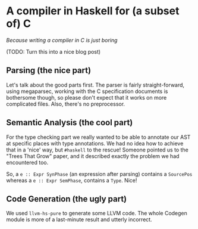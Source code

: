 # A compiler in Haskell for (a subset of) C 
*Because writing a compiler in C is just boring* 

(TODO: Turn this into a nice blog post)

## Parsing (the nice part)

Let's talk about the good parts first. The parser is fairly straight-forward,
using megaparsec, working with the C specification documents is bothersome
though, so please don't expect that it works on more complicated files. Also,
there's no preprocessor.

## Semantic Analysis (the cool part)

For the type checking part we really wanted to be able to annotate our AST at
specific places with type annotations. We had no idea how to achieve that in a
'nice' way, but `#haskell` to the rescue! Someone pointed us to the "Trees That
Grow" paper, and it described exactly the problem we had encountered too.

So, a `e :: Expr SynPhase` (an expression after parsing) contains a `SourcePos`
whereas a `e :: Expr SemPhase`, contains a `Type`. Nice!

## Code Generation (the ugly part)
We used `llvm-hs-pure` to generate some LLVM code. The whole Codegen module is
more of a last-minute result and utterly incorrect.
